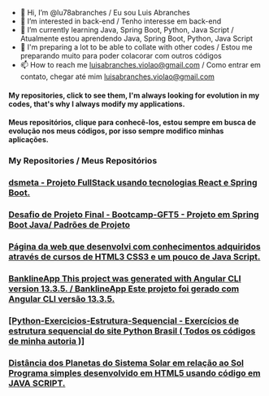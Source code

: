 - 👋 Hi, I’m @lu78abranches / Eu sou Luis Abranches
- 👀 I’m interested in back-end / Tenho interesse em back-end
- 🌱 I’m currently learning Java, Spring Boot, Python, Java Script / Atualmente estou aprendendo Java, Spring Boot, Python, Java Script
- 💞️ I'm preparing a lot to be able to collate with other codes / Estou me preparando muito para poder colacorar com outros códigos
- 📫 How to reach me luisabranches.violao@gmail.com / Como entrar em contato, chegar até mim luisabranches.violao@gmail.com

#### My repositories, click to see them, I'm always looking for evolution in my codes, that's why I always modify my applications. 
#### Meus repositórios, clique para conhecê-los, estou sempre em busca de evolução nos meus códigos, por isso sempre modifico minhas aplicações.

### My Repositories / Meus Repositórios

### [dsmeta - Projeto FullStack usando tecnologias React e Spring Boot.](https://github.com/lu78abranches/dsmeta)
### [Desafio de Projeto Final - Bootcamp-GFT5 - Projeto em Spring Boot Java/ Padrões de Projeto ](https://github.com/lu78abranches/Exp-Padr-De-Projetos-Java-Desafio2)
### [Página da web que desenvolvi com conhecimentos adquiridos através de cursos de HTML3 CSS3 e um pouco de Java Script.](https://github.com/lu78abranches/luis-site)
### [BanklineApp This project was generated with Angular CLI version 13.3.5. / BanklineApp Este projeto foi gerado com Angular CLI versão 13.3.5.](https://github.com/lu78abranches/bankline-app)
### [[Python-Exercicios-Estrutura-Sequencial - Exercícios de estrutura sequencial do site Python Brasil ( Todos os códigos de minha autoria )]](https://github.com/lu78abranches/Python-Exercicios-Estrutura-Sequencial)
### [Distância dos Planetas do Sistema Solar em relação ao Sol Programa simples desenvolvido em HTML5 usando código em JAVA SCRIPT.](https://github.com/lu78abranches/planetas)





